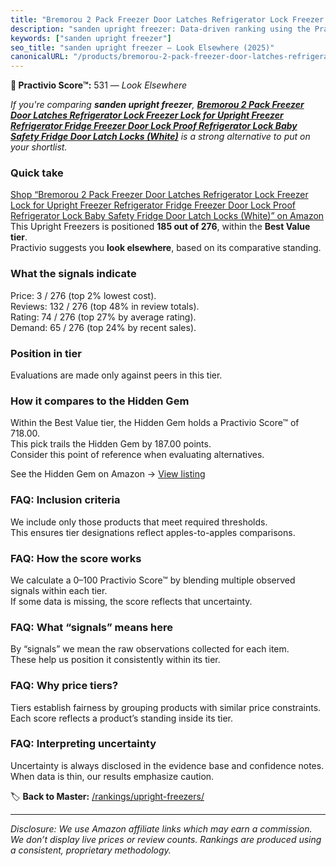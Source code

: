 ```yaml
---
title: "Bremorou 2 Pack Freezer Door Latches Refrigerator Lock Freezer Lock for Upright Freezer Refrigerator Fridge Freezer Door Lock Proof Refrigerator Lock Baby Safety Fridge Door Latch Locks (White)"
description: "sanden upright freezer: Data-driven ranking using the Practivio Score™. Positioned by quality, value, demand, findability, momentum."
keywords: ["sanden upright freezer"]
seo_title: "sanden upright freezer — Look Elsewhere (2025)"
canonicalURL: "/products/bremorou-2-pack-freezer-door-latches-refrigerator-lock-freezer-lock-for-upright-freezer-refrigerator-fridge-freezer-door-lock-proof-refrigerator-lock-baby-safety-fridge-door-latch-locks-white-B0DQKRZ4NY/"
---
```


**🚫 Practivio Score™:** 531 — _Look Elsewhere_


*If you're comparing **sanden upright freezer**, **[Bremorou 2 Pack Freezer Door Latches Refrigerator Lock Freezer Lock for Upright Freezer Refrigerator Fridge Freezer Door Lock Proof Refrigerator Lock Baby Safety Fridge Door Latch Locks (White)](https://www.amazon.com/dp/B0DQKRZ4NY?tag=practivio-20)** is a strong alternative to put on your shortlist.*
### Quick take
[Shop “Bremorou 2 Pack Freezer Door Latches Refrigerator Lock Freezer Lock for Upright Freezer Refrigerator Fridge Freezer Door Lock Proof Refrigerator Lock Baby Safety Fridge Door Latch Locks (White)” on Amazon](https://www.amazon.com/dp/B0DQKRZ4NY?tag=practivio-20)
This Upright Freezers is positioned **185 out of 276**, within the **Best Value tier**.  
Practivio suggests you **look elsewhere**, based on its comparative standing.

### What the signals indicate
Price: 3 / 276 (top 2% lowest cost).  
Reviews: 132 / 276 (top 48% in review totals).  
Rating: 74 / 276 (top 27% by average rating).  
Demand: 65 / 276 (top 24% by recent sales).

### Position in tier
Evaluations are made only against peers in this tier.

### How it compares to the Hidden Gem
Within the Best Value tier, the Hidden Gem holds a Practivio Score™ of 718.00.  
This pick trails the Hidden Gem by 187.00 points.  
Consider this point of reference when evaluating alternatives.  

See the Hidden Gem on Amazon → [View listing](https://www.amazon.com/dp/B00IR8H55A?tag=practivio-20)

### FAQ: Inclusion criteria
We include only those products that meet required thresholds.  
This ensures tier designations reflect apples-to-apples comparisons.

### FAQ: How the score works
We calculate a 0–100 Practivio Score™ by blending multiple observed signals within each tier.  
If some data is missing, the score reflects that uncertainty.

### FAQ: What “signals” means here
By “signals” we mean the raw observations collected for each item.  
These help us position it consistently within its tier.

### FAQ: Why price tiers?
Tiers establish fairness by grouping products with similar price constraints.  
Each score reflects a product’s standing inside its tier.

### FAQ: Interpreting uncertainty
Uncertainty is always disclosed in the evidence base and confidence notes.  
When data is thin, our results emphasize caution.


🏷️ **Back to Master:** [/rankings/upright-freezers/](/rankings/upright-freezers/)

---
_Disclosure: We use Amazon affiliate links which may earn a commission. We don’t display live prices or review counts. Rankings are produced using a consistent, proprietary methodology._

